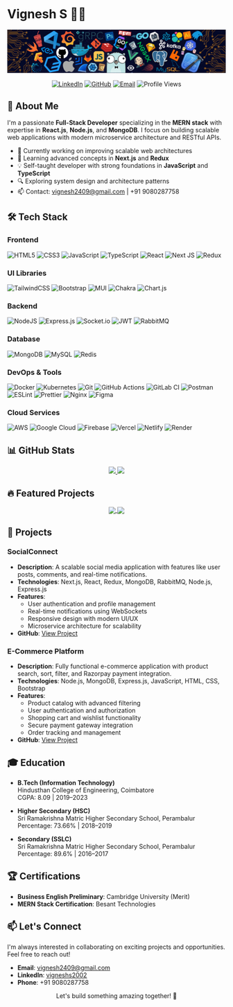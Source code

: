 # Vignesh S 👨‍💻

![Banner](https://github.com/Vicky-2409/Vicky-2409/blob/main/github-banner.png?raw=true)

<div align="center">
  <a href="https://linkedin.com/in/vigneshs2002"><img src="https://img.shields.io/badge/LinkedIn-%230077B5.svg?logo=linkedin&logoColor=white" alt="LinkedIn"></a>
  <a href="https://github.com/Vicky-2409"><img src="https://img.shields.io/badge/-GitHub-grey?style=flat-square&logo=Github&logoColor=white" alt="GitHub"></a>
  <a href="mailto:vignesh2409@gmail.com"><img src="https://img.shields.io/badge/Email-D14836?logo=gmail&logoColor=white" alt="Email"></a>
  <img src="https://komarev.com/ghpvc/?username=Vicky-2409&color=blue" alt="Profile Views">
</div>

## 💫 About Me

I'm a passionate **Full-Stack Developer** specializing in the **MERN stack** with expertise in **React.js**, **Node.js**, and **MongoDB**. I focus on building scalable web applications with modern microservice architecture and RESTful APIs.

- 🚀 Currently working on improving scalable web architectures
- 🌱 Learning advanced concepts in **Next.js** and **Redux**
- 💡 Self-taught developer with strong foundations in **JavaScript** and **TypeScript**
- 🔍 Exploring system design and architecture patterns
- 📫 Contact: vignesh2409@gmail.com | +91 9080287758

## 🛠️ Tech Stack

### Frontend
![HTML5](https://img.shields.io/badge/html5-%23E34F26.svg?style=for-the-badge&logo=html5&logoColor=white)
![CSS3](https://img.shields.io/badge/css3-%231572B6.svg?style=for-the-badge&logo=css3&logoColor=white)
![JavaScript](https://img.shields.io/badge/javascript-%23323330.svg?style=for-the-badge&logo=javascript&logoColor=%23F7DF1E)
![TypeScript](https://img.shields.io/badge/typescript-%23007ACC.svg?style=for-the-badge&logo=typescript&logoColor=white)
![React](https://img.shields.io/badge/react-%2320232a.svg?style=for-the-badge&logo=react&logoColor=%2361DAFB)
![Next JS](https://img.shields.io/badge/Next-black?style=for-the-badge&logo=next.js&logoColor=white)
![Redux](https://img.shields.io/badge/redux-%23593d88.svg?style=for-the-badge&logo=redux&logoColor=white)

### UI Libraries
![TailwindCSS](https://img.shields.io/badge/tailwindcss-%2338B2AC.svg?style=for-the-badge&logo=tailwind-css&logoColor=white)
![Bootstrap](https://img.shields.io/badge/bootstrap-%238511FA.svg?style=for-the-badge&logo=bootstrap&logoColor=white)
![MUI](https://img.shields.io/badge/MUI-%230081CB.svg?style=for-the-badge&logo=mui&logoColor=white)
![Chakra](https://img.shields.io/badge/chakra-%234ED1C5.svg?style=for-the-badge&logo=chakraui&logoColor=white)
![Chart.js](https://img.shields.io/badge/chart.js-F5788D.svg?style=for-the-badge&logo=chart.js&logoColor=white)

### Backend
![NodeJS](https://img.shields.io/badge/node.js-6DA55F?style=for-the-badge&logo=node.js&logoColor=white)
![Express.js](https://img.shields.io/badge/express.js-%23404d59.svg?style=for-the-badge&logo=express&logoColor=%2361DAFB)
![Socket.io](https://img.shields.io/badge/Socket.io-black?style=for-the-badge&logo=socket.io&badgeColor=010101)
![JWT](https://img.shields.io/badge/JWT-black?style=for-the-badge&logo=JSON%20web%20tokens)
![RabbitMQ](https://img.shields.io/badge/rabbitmq-FF6600?style=for-the-badge&logo=rabbitmq&logoColor=white)

### Database
![MongoDB](https://img.shields.io/badge/MongoDB-%234ea94b.svg?style=for-the-badge&logo=mongodb&logoColor=white)
![MySQL](https://img.shields.io/badge/mysql-4479A1.svg?style=for-the-badge&logo=mysql&logoColor=white)
![Redis](https://img.shields.io/badge/redis-%23DD0031.svg?style=for-the-badge&logo=redis&logoColor=white)

### DevOps & Tools
![Docker](https://img.shields.io/badge/docker-%230db7ed.svg?style=for-the-badge&logo=docker&logoColor=white)
![Kubernetes](https://img.shields.io/badge/kubernetes-%23326ce5.svg?style=for-the-badge&logo=kubernetes&logoColor=white)
![Git](https://img.shields.io/badge/git-%23F05033.svg?style=for-the-badge&logo=git&logoColor=white)
![GitHub Actions](https://img.shields.io/badge/github%20actions-%232671E5.svg?style=for-the-badge&logo=githubactions&logoColor=white)
![GitLab CI](https://img.shields.io/badge/gitlab%20CI-%23181717.svg?style=for-the-badge&logo=gitlab&logoColor=white)
![Postman](https://img.shields.io/badge/Postman-FF6C37?style=for-the-badge&logo=postman&logoColor=white)
![ESLint](https://img.shields.io/badge/ESLint-4B3263?style=for-the-badge&logo=eslint&logoColor=white)
![Prettier](https://img.shields.io/badge/prettier-%23F7B93E.svg?style=for-the-badge&logo=prettier&logoColor=black)
![Nginx](https://img.shields.io/badge/nginx-%23009639.svg?style=for-the-badge&logo=nginx&logoColor=white)
![Figma](https://img.shields.io/badge/figma-%23F24E1E.svg?style=for-the-badge&logo=figma&logoColor=white)

### Cloud Services
![AWS](https://img.shields.io/badge/AWS-%23FF9900.svg?style=for-the-badge&logo=amazon-aws&logoColor=white)
![Google Cloud](https://img.shields.io/badge/GoogleCloud-%234285F4.svg?style=for-the-badge&logo=google-cloud&logoColor=white)
![Firebase](https://img.shields.io/badge/firebase-%23039BE5.svg?style=for-the-badge&logo=firebase)
![Vercel](https://img.shields.io/badge/vercel-%23000000.svg?style=for-the-badge&logo=vercel&logoColor=white)
![Netlify](https://img.shields.io/badge/netlify-%23000000.svg?style=for-the-badge&logo=netlify&logoColor=#00C7B7)
![Render](https://img.shields.io/badge/Render-%46E3B7.svg?style=for-the-badge&logo=render&logoColor=white)

## 📊 GitHub Stats

<div align="center">
  <a href="https://github.com/Vicky-2409">
    <img height="180em" src="https://github-readme-stats.vercel.app/api?username=Vicky-2409&show_icons=true&theme=tokyonight&include_all_commits=true&count_private=true"/>
    <img height="180em" src="https://github-readme-stats.vercel.app/api/top-langs/?username=Vicky-2409&layout=compact&langs_count=8&theme=tokyonight"/>
  </a>
</div>

## 🔥 Featured Projects

<div align="center">
  <a href="https://github.com/Vicky-2409/SocialConnect">
    <img align="center" src="https://github-readme-stats.vercel.app/api/pin/?username=Vicky-2409&repo=SocialConnect&theme=tokyonight" />
  </a>
  <a href="https://github.com/Vicky-2409/Shopify">
    <img align="center" src="https://github-readme-stats.vercel.app/api/pin/?username=Vicky-2409&repo=BShopify&theme=tokyonight" />
  </a>
</div>

## 💼 Projects

### SocialConnect
- **Description**: A scalable social media application with features like user posts, comments, and real-time notifications.
- **Technologies**: Next.js, React, Redux, MongoDB, RabbitMQ, Node.js, Express.js
- **Features**:
  - User authentication and profile management
  - Real-time notifications using WebSockets
  - Responsive design with modern UI/UX
  - Microservice architecture for scalability
- **GitHub**: [View Project](https://github.com/Vicky-2409/SocialConnect)

### E-Commerce Platform
- **Description**: Fully functional e-commerce application with product search, sort, filter, and Razorpay payment integration.
- **Technologies**: Node.js, MongoDB, Express.js, JavaScript, HTML, CSS, Bootstrap
- **Features**:
  - Product catalog with advanced filtering
  - User authentication and authorization
  - Shopping cart and wishlist functionality
  - Secure payment gateway integration
  - Order tracking and management
- **GitHub**: [View Project](https://github.com/Vicky-2409/Shopify)

## 🎓 Education

- **B.Tech (Information Technology)**  
  Hindusthan College of Engineering, Coimbatore  
  CGPA: 8.09 | 2019–2023

- **Higher Secondary (HSC)**  
  Sri Ramakrishna Matric Higher Secondary School, Perambalur  
  Percentage: 73.66% | 2018–2019

- **Secondary (SSLC)**  
  Sri Ramakrishna Matric Higher Secondary School, Perambalur  
  Percentage: 89.6% | 2016–2017

## 🏆 Certifications

- **Business English Preliminary**: Cambridge University (Merit)
- **MERN Stack Certification**: Besant Technologies

## 📫 Let's Connect

I'm always interested in collaborating on exciting projects and opportunities. Feel free to reach out!

- **Email**: vignesh2409@gmail.com
- **LinkedIn**: [vigneshs2002](https://linkedin.com/in/vigneshs2002)
- **Phone**: +91 9080287758

<div align="center">
  <p>Let's build something amazing together! 🚀</p>
</div>
